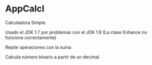 # AppCalcl

Calculadora Simple.

<p>Usado el JDK 1.7 por problemas con el JDK 1.8 (La clase Enhance no funciona correctamente) 

<p>Repite operaciones con la suma</p>
<p>Calcula número binario a partir de un decimal</p>
